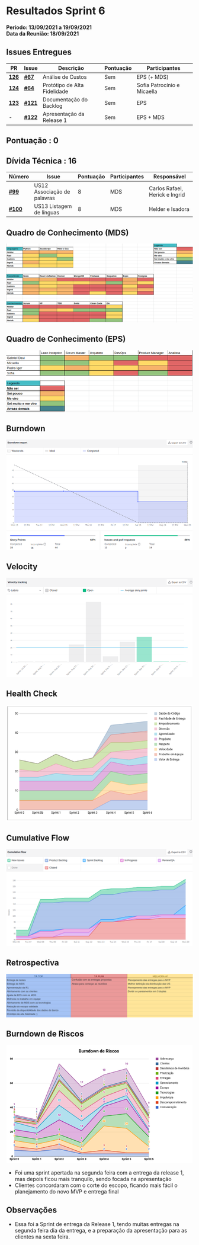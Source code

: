 # Resultados Sprint 6

**Período: 13/09/2021 a 19/09/2021**<br>
**Data da Reunião: 18/09/2021**
## Issues Entregues
| PR | Issue | Descrição | Pontuação | Participantes |
|----|-------|-----------|-----------|---------------|
| [**126**](https://github.com/fga-eps-mds/2021.1-Multilind-Docs/pull/126) | [**#67**](https://github.com/fga-eps-mds/2021.1-Indigenas-Docs/issues/67) | Análise de Custos | Sem | EPS (+ MDS) |
| [**124**](https://github.com/fga-eps-mds/2021.1-Multilind-Docs/pull/124) | [**#64**](https://github.com/fga-eps-mds/2021.1-Linguas-Indigenas-Docs/issues/64) | Protótipo de Alta Fidelidade | Sem | Sofia Patrocínio e Micaella |
| [**123**](https://github.com/fga-eps-mds/2021.1-Multilind-Docs/pull/123) | [**#121**](https://github.com/fga-eps-mds/2021.1-Linguas-Indigenas-Docs/issues/121) | Documentação do Backlog | Sem | EPS |
| - | [**#122**](https://github.com/fga-eps-mds/2021.1-Linguas-Indigenas-Docs/issues/122) | Apresentação da Release 1 | Sem | EPS + MDS |

## Pontuação : 0
## Dívida Técnica : 16
| Número | Issue | Pontuação | Participantes | Responsável |
|--------|-------|-----------|---------------|-------------|
| [**#99**](https://github.com/fga-eps-mds/2021.1-Multilind-Docs/issues/99) | US12 Associação de palavras | 8 | MDS | Carlos Rafael, Herick e Ingrid |
| [**#100**](https://github.com/fga-eps-mds/2021.1-Multilind-Docs/issues/100) | US13 Listagem de línguas | 8 | MDS | Helder e Isadora |

## Quadro de Conhecimento (MDS)
![quadro6](../../img/quadroConhecimento/quadro6.png)

## Quadro de Conhecimento (EPS)
![quadro6](../../img/quadroConhecimento/Equadro6.png)
## Burndown
![burn6](../../img/burndown/burndown6.png)

## Velocity
![velocity6](../../img/velocity/velocity6.png)

## Health Check
![health6](../../img/healthCheck/health6.png)

## Cumulative Flow
![cumulative6](../../img/cumulativeFlow/cumulative6.png)

## Retrospectiva
![retro6](../../img/retrospective/retro6.png)

## Burndown de Riscos
![riscos6](../../img/riscos/riscos6.png)

* Foi uma sprint apertada na segunda feira com a entrega da release 1, mas depois ficou mais tranquilo, sendo focada na apresentação
* Clientes concordaram com o corte do escopo, ficando mais fácil o planejamento do novo MVP e entrega final

## Observações
- Essa foi a Sprint de entrega da Release 1, tendo muitas entregas na segunda feira dia da entrega, e a preparação da apresentação para as clientes na sexta feira.
